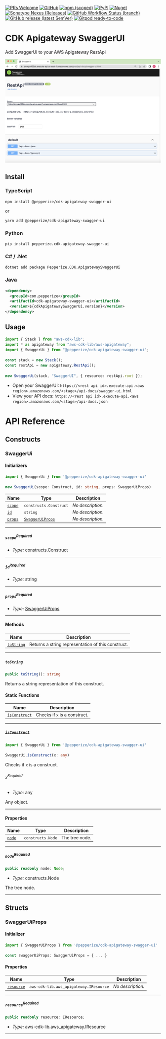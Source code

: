 [![PRs Welcome](https://img.shields.io/badge/PRs-welcome-brightgreen.svg?style=flat-square)](https://makeapullrequest.com)
[![GitHub](https://img.shields.io/github/license/pepperize/cdk-apigateway-swagger-ui?style=flat-square)](https://github.com/pepperize/cdk-apigateway-swagger-ui/blob/main/LICENSE)
[![npm (scoped)](https://img.shields.io/npm/v/@pepperize/cdk-apigateway-swagger-ui?style=flat-square)](https://www.npmjs.com/package/@pepperize/cdk-apigateway-swagger-ui)
[![PyPI](https://img.shields.io/pypi/v/pepperize.cdk-apigateway-swagger-ui?style=flat-square)](https://pypi.org/project/pepperize.cdk-apigateway-swagger-ui/)
[![Nuget](https://img.shields.io/nuget/v/Pepperize.CDK.ApigatewaySwaggerUi?style=flat-square)](https://www.nuget.org/packages/Pepperize.CDK.ApigatewaySwaggerUi/)
[![Sonatype Nexus (Releases)](https://img.shields.io/nexus/r/com.pepperize/cdk-apigateway-swagger-ui?server=https%3A%2F%2Fs01.oss.sonatype.org%2F&style=flat-square)](https://s01.oss.sonatype.org/content/repositories/releases/com/pepperize/cdk-apigateway-swagger-ui/)
[![GitHub Workflow Status (branch)](https://img.shields.io/github/actions/workflow/status/pepperize/cdk-apigateway-swagger-ui/release.yml?branch=main&label=release&style=flat-square)](https://github.com/pepperize/cdk-apigateway-swagger-ui/actions/workflows/release.yml)
[![GitHub release (latest SemVer)](https://img.shields.io/github/v/release/pepperize/cdk-apigateway-swagger-ui?sort=semver&style=flat-square)](https://github.com/pepperize/cdk-apigateway-swagger-ui/releases)
[![Gitpod ready-to-code](https://img.shields.io/badge/Gitpod-ready--to--code-blue?logo=gitpod&style=flat-square)](https://gitpod.io/#https://github.com/pepperize/cdk-apigateway-swagger-ui)

# CDK Apigateway SwaggerUI

Add SwaggerUI to your AWS Apigateway RestApi

![SwaggerUI Example](./images/swagger-ui-example.png)

## Install

### TypeScript

```shell
npm install @pepperize/cdk-apigateway-swagger-ui
```

or

```shell
yarn add @pepperize/cdk-apigateway-swagger-ui
```

### Python

```shell
pip install pepperize.cdk-apigateway-swagger-ui
```

### C\# / .Net

```
dotnet add package Pepperize.CDK.ApigatewaySwaggerUi
```

### Java

```xml
<dependency>
  <groupId>com.pepperize</groupId>
  <artifactId>cdk-apigateway-swagger-ui</artifactId>
  <version>${cdkApigatewaySwaggerUi.version}</version>
</dependency>
```

## Usage

```typescript
import { Stack } from "aws-cdk-lib";
import * as apigateway from "aws-cdk-lib/aws-apigateway";
import { SwaggerUi } from "@pepperize/cdk-apigateway-swagger-ui";

const stack = new Stack();
const restApi = new apigateway.RestApi();

new SwaggerUi(stack, "SwaggerUI", { resource: restApi.root });
```

- Open your SwaggerUI: `https://<rest api id>.execute-api.<aws region>.amazonaws.com/<stage>/api-docs/swagger-ui.html`
- View your API docs: `https://<rest api id>.execute-api.<aws region>.amazonaws.com/<stage>/api-docs.json`

# API Reference <a name="API Reference" id="api-reference"></a>

## Constructs <a name="Constructs" id="Constructs"></a>

### SwaggerUi <a name="SwaggerUi" id="@pepperize/cdk-apigateway-swagger-ui.SwaggerUi"></a>

#### Initializers <a name="Initializers" id="@pepperize/cdk-apigateway-swagger-ui.SwaggerUi.Initializer"></a>

```typescript
import { SwaggerUi } from '@pepperize/cdk-apigateway-swagger-ui'

new SwaggerUi(scope: Construct, id: string, props: SwaggerUiProps)
```

| **Name** | **Type** | **Description** |
| --- | --- | --- |
| <code><a href="#@pepperize/cdk-apigateway-swagger-ui.SwaggerUi.Initializer.parameter.scope">scope</a></code> | <code>constructs.Construct</code> | *No description.* |
| <code><a href="#@pepperize/cdk-apigateway-swagger-ui.SwaggerUi.Initializer.parameter.id">id</a></code> | <code>string</code> | *No description.* |
| <code><a href="#@pepperize/cdk-apigateway-swagger-ui.SwaggerUi.Initializer.parameter.props">props</a></code> | <code><a href="#@pepperize/cdk-apigateway-swagger-ui.SwaggerUiProps">SwaggerUiProps</a></code> | *No description.* |

---

##### `scope`<sup>Required</sup> <a name="scope" id="@pepperize/cdk-apigateway-swagger-ui.SwaggerUi.Initializer.parameter.scope"></a>

- *Type:* constructs.Construct

---

##### `id`<sup>Required</sup> <a name="id" id="@pepperize/cdk-apigateway-swagger-ui.SwaggerUi.Initializer.parameter.id"></a>

- *Type:* string

---

##### `props`<sup>Required</sup> <a name="props" id="@pepperize/cdk-apigateway-swagger-ui.SwaggerUi.Initializer.parameter.props"></a>

- *Type:* <a href="#@pepperize/cdk-apigateway-swagger-ui.SwaggerUiProps">SwaggerUiProps</a>

---

#### Methods <a name="Methods" id="Methods"></a>

| **Name** | **Description** |
| --- | --- |
| <code><a href="#@pepperize/cdk-apigateway-swagger-ui.SwaggerUi.toString">toString</a></code> | Returns a string representation of this construct. |

---

##### `toString` <a name="toString" id="@pepperize/cdk-apigateway-swagger-ui.SwaggerUi.toString"></a>

```typescript
public toString(): string
```

Returns a string representation of this construct.

#### Static Functions <a name="Static Functions" id="Static Functions"></a>

| **Name** | **Description** |
| --- | --- |
| <code><a href="#@pepperize/cdk-apigateway-swagger-ui.SwaggerUi.isConstruct">isConstruct</a></code> | Checks if `x` is a construct. |

---

##### ~~`isConstruct`~~ <a name="isConstruct" id="@pepperize/cdk-apigateway-swagger-ui.SwaggerUi.isConstruct"></a>

```typescript
import { SwaggerUi } from '@pepperize/cdk-apigateway-swagger-ui'

SwaggerUi.isConstruct(x: any)
```

Checks if `x` is a construct.

###### `x`<sup>Required</sup> <a name="x" id="@pepperize/cdk-apigateway-swagger-ui.SwaggerUi.isConstruct.parameter.x"></a>

- *Type:* any

Any object.

---

#### Properties <a name="Properties" id="Properties"></a>

| **Name** | **Type** | **Description** |
| --- | --- | --- |
| <code><a href="#@pepperize/cdk-apigateway-swagger-ui.SwaggerUi.property.node">node</a></code> | <code>constructs.Node</code> | The tree node. |

---

##### `node`<sup>Required</sup> <a name="node" id="@pepperize/cdk-apigateway-swagger-ui.SwaggerUi.property.node"></a>

```typescript
public readonly node: Node;
```

- *Type:* constructs.Node

The tree node.

---


## Structs <a name="Structs" id="Structs"></a>

### SwaggerUiProps <a name="SwaggerUiProps" id="@pepperize/cdk-apigateway-swagger-ui.SwaggerUiProps"></a>

#### Initializer <a name="Initializer" id="@pepperize/cdk-apigateway-swagger-ui.SwaggerUiProps.Initializer"></a>

```typescript
import { SwaggerUiProps } from '@pepperize/cdk-apigateway-swagger-ui'

const swaggerUiProps: SwaggerUiProps = { ... }
```

#### Properties <a name="Properties" id="Properties"></a>

| **Name** | **Type** | **Description** |
| --- | --- | --- |
| <code><a href="#@pepperize/cdk-apigateway-swagger-ui.SwaggerUiProps.property.resource">resource</a></code> | <code>aws-cdk-lib.aws_apigateway.IResource</code> | *No description.* |

---

##### `resource`<sup>Required</sup> <a name="resource" id="@pepperize/cdk-apigateway-swagger-ui.SwaggerUiProps.property.resource"></a>

```typescript
public readonly resource: IResource;
```

- *Type:* aws-cdk-lib.aws_apigateway.IResource

---



